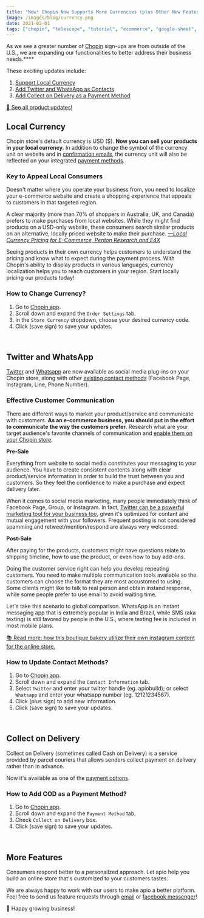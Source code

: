 ```yaml
---
title: "New! Chopin Now Supports More Currencies (plus Other New Features)"
image: /images/blog/currency.png
date: 2021-02-01
tags: ["chopin", "telescope", "tutorial", "ecommerce", "google-sheet", "product-updates", "documentation"]
---
```


As we see a greater number of [Chopin](https://telescope.apiobuild.com/app/chopin) sign-ups are from outside of the U.S., we are expanding our functionalities to better address their business needs.****

These exciting updates include:

1. [Support Local Currency](#local-currency)
2. [Add Twitter and WhatsApp as Contacts](#twitter-and-whatsapp)
3. [Add Collect on Delivery as a Payment Method](#collect-on-delivery)

<!--more-->

[👀 See all product updates!](https://apiobuild.com/tags/product-updates/)

## Local Currency

Chopin store's default currency is USD ($). **Now you can sell your products in your local currency.** In addition to change the symbol of the currency unit on website and in [confirmation emails](https://apiobuild.com/blog/introducing-post-it-email-automation-service/#use-case-automated-order-confirmation), the  currency unit will also be reflected on your integrated [payment methods](https://apiobuild.com/blog/how-to-configure-chopin-store/#payment-methods).

### Key to Appeal Local Consumers

Doesn't matter where you operate your business from, you need to localize your e-commerce website and create a shopping experience that appeals to customers in that targeted region.

A clear majority (more than 70% of shoppers in Australia, UK, and Canada) prefers to
make purchases from local
websites. While they might find products on a USD-only website, these consumers search
similar products on an alternative,
locally priced website to make
their purchase. *[—Local Currency Pricing for E-Commerce, Penton Research and E4X](https://www.cambridgefx.com/wp-content/uploads/2015/08/E4X-Local-Currency-Pricing-06-07-20161.pdf)*

Seeing products in their own currency helps customers to understand the pricing and know what to expect during the payment process. With Chopin's ability to display products in various languages, currency localization helps you to reach customers in your region. Start locally pricing our products today!

### How to Change Currency?

1. Go to [Chopin app](https://telescope.apiobuild.com/app/chopin).
2. Scroll down and expand the `Order Settings` tab.
3. In the `Store Currency` dropdown, choose your desired currency code.
4. Click <i class="fas fa-save"></i> (save sign) to save your updates.

<br>

## Twitter and WhatsApp

[Twitter](https://twitter.com/) and [Whatsapp](https://www.whatsapp.com/) are now available as social media plug-ins on your Chopin store, along with other [existing contact methods](https://apiobuild.com/blog/how-to-configure-chopin-store/#contact-information) (Facebook Page, Instagram, Line, Phone Number).

### Effective Customer Communication

There are different ways to market your product/service and communicate with customers. **As an e-commerce business, you should put in the effort to communicate the way the customers prefer.** Research what are your target audience's favorite channels of communication and [enable them on your Chopin store](https://apiobuild.com/blog/how-to-configure-chopin-store/#contact-information).

**Pre-Sale**

Everything from website to social media constitutes your messaging to your audience. You have to create consistent contents along with clear product/service information in order to build the trust between you and customers. So they feel the confidence to make a purchase and expect delivery later.

When it comes to social media marketing, many people immediately think of Facebook Page, Group, or Instagram. In fact, [Twitter can be a powerful marketing tool for your business too](https://blog.hubspot.com/blog/tabid/6307/bid/25110/5-steps-to-using-twitter-for-ecommerce-marketing.aspx), given it's optimized for contant and mutual engagement with your followers. Frequent posting is not considered spamming and retweet/mention/respond are always very welcomed.

**Post-Sale**

After paying for the products, customers might have questions relate to shipping timeline, how to use the product, or even how to buy add-ons.

Doing the customer service  right can help you develop repeating customers. You need to make multiple communication tools available so the customers can choose the format they are most accustomed to using. Some clients might like to talk to real person and obtain instand response, while some people prefer to use email to avoid waiting time.

Let's take this scenario to global comparison.  WhatsApp is an instant messaging app that is extremely popular in India and Brazil, while SMS (aka texting) is still favored by people in the U.S., where texting fee is included in most mobile plans.

[📚 Read more: how this boutique bakery utilize their own instagram content for the online store.](https://apiobuild.com/blog/starting-an-online-store-with-chopin-and-instagram/)

### How to Update Contact Methods?

1. Go to [Chopin app](https://telescope.apiobuild.com/app/chopin).
2. Scroll down and expand the `Contact Information` tab.
3. Select `Twitter` and enter your twitter handle (eg. apiobuild); or select `Whatsapp` and enter your whatsapp number (eg. 12121234567).
4. Click <i class="fas fa-plus"></i> (plus sign) to add new information.
5. Click <i class="fas fa-save"></i> (save sign) to save your updates.

<br>

## Collect on Delivery

Collect on Delivery (sometimes called Cash on Delivery) is a service provided by parcel couriers that allows senders collect payment on delivery rather than in advance. 

Now it's available as one of the [payment options](https://apiobuild.com/blog/how-to-configure-chopin-store/#payment-methods).

### How to Add COD as a Payment Method?

1. Go to [Chopin app](https://telescope.apiobuild.com/app/chopin).
2. Scroll down and expand the `Payment Method` tab.
3. Check `Collect on Delivery` box.
4. Click <i class="fas fa-save"></i> (save sign) to save your updates.

<br>

## More Features

Consumers respond better to a personailzed approach. Let apio help you build an online store that's customized to your customers tastes.

We are always happy to work with our users to make apio a better platform. Feel free to send us feature requests through <a href="mailto:apiobuild@gmail.com">email</a> or [facebook messenger](https://m.me/apiobuild)!

🌳 Happy growing business!